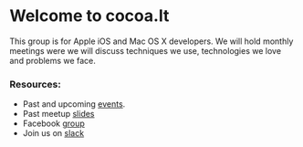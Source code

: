 # Welcome to cocoa.lt
This group is for Apple iOS and Mac OS X developers. We will hold monthly meetings were we will discuss techniques we use, technologies we love and problems we face.

### Resources:
* Past and upcoming [events](https://www.meetup.com/cocoalt/events/).
* Past meetup [slides](https://github.com/cocoalt/meetup)
* Facebook [group](https://www.facebook.com/groups/vilniusios)
* Join us on [slack](https://publicslack.com/slacks/cocoalt/invites/new)
